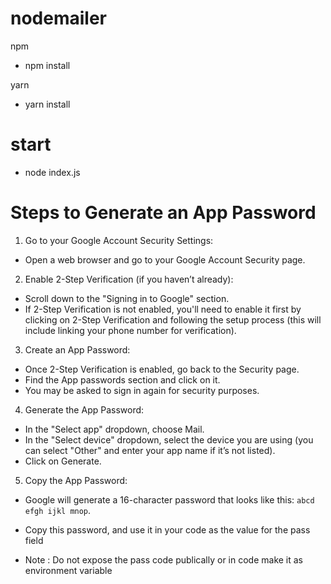 # nodemailer

npm

- npm install

yarn 

- yarn install

# start

- node index.js

# Steps to Generate an App Password

1. Go to your Google Account Security Settings:

- Open a web browser and go to your Google Account Security page.

2. Enable 2-Step Verification (if you haven’t already):

- Scroll down to the "Signing in to Google" section.
- If 2-Step Verification is not enabled, you'll need to enable it first by clicking on 2-Step Verification and following the setup process (this will include linking your phone number for verification).

3. Create an App Password:

- Once 2-Step Verification is enabled, go back to the Security page.
- Find the App passwords section and click on it.
- You may be asked to sign in again for security purposes.

4. Generate the App Password:

- In the "Select app" dropdown, choose Mail.
- In the "Select device" dropdown, select the device you are using (you can select "Other" and enter your app name if it’s not listed).
- Click on Generate.

5. Copy the App Password:

- Google will generate a 16-character password that looks like this: `abcd efgh ijkl mnop`.
- Copy this password, and use it in your code as the value for the pass field

- Note : Do not expose the pass code publically or in code make it as environment variable